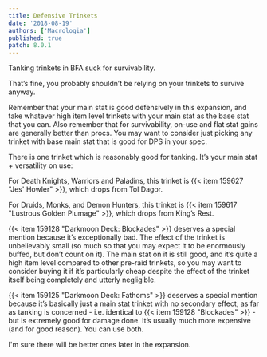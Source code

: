 ```yaml
---
title: Defensive Trinkets
date: '2018-08-19'
authors: ['Macrologia']
published: true
patch: 8.0.1
---
```


Tanking trinkets in BFA suck for survivability.

That’s fine, you probably shouldn’t be relying on your trinkets to survive anyway.

Remember that your main stat is good defensively in this expansion, and take whatever high item level trinkets with your main stat as the base stat that you can. Also remember that for survivability, on-use and flat stat gains are generally better than procs. You may want to consider just picking any trinket with base main stat that is good for DPS in your spec.

There is one trinket which is reasonably good for tanking. It’s your main stat + versatility on use:

For Death Knights, Warriors and Paladins, this trinket is {{< item 159627 "Jes' Howler" >}}, which drops from Tol Dagor.

For Druids, Monks, and Demon Hunters, this trinket is {{< item 159617 "Lustrous Golden Plumage" >}}, which drops from King’s Rest.

{{< item 159128 "Darkmoon Deck: Blockades" >}} deserves a special mention because it’s exceptionally bad. The effect of the trinket is unbelievably small (so much so that you may expect it to be enormously buffed, but don’t count on it). The main stat on it is still good, and it’s quite a high item level compared to other pre-raid trinkets, so you may want to consider buying it if it’s particularly cheap despite the effect of the trinket itself being completely and utterly negligible.

{{< item 159125 "Darkmoon Deck: Fathoms" >}} deserves a special mention because it’s basically just a main stat trinket with no secondary effect, as far as tanking is concerned - i.e. identical to {{< item 159128 "Blockades" >}} - but is extremely good for damage done. It’s usually much more expensive (and for good reason). You can use both.

I'm sure there will be better ones later in the expansion.
